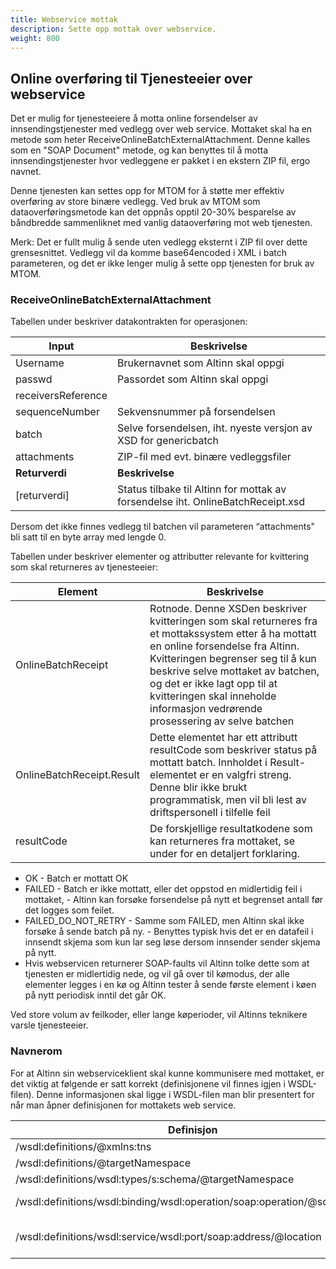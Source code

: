 ```yaml
---
title: Webservice mottak 
description: Sette opp mottak over webservice.
weight: 800
---
```


## Online overføring til Tjenesteeier over webservice

Det er mulig for tjenesteeiere å motta online forsendelser av innsendingstjenester med vedlegg over web service.
Mottaket skal ha en metode som heter ReceiveOnlineBatchExternalAttachment.
Denne kalles som en "SOAP Document" metode, og kan benyttes til å motta innsendingstjenester hvor vedleggene er  pakket i en ekstern ZIP fil, ergo navnet.

Denne tjenesten kan settes opp for MTOM for å støtte mer effektiv overføring av store binære vedlegg.
Ved bruk av MTOM som dataoverføringsmetode kan det oppnås opptil 20-30% besparelse av båndbredde sammenliknet med vanlig dataoverføring mot web tjenesten.

Merk: Det er fullt mulig å sende uten vedlegg eksternt i ZIP fil over dette grensesnittet.
Vedlegg vil da komme base64encoded i XML i batch parameteren, og det er ikke lenger mulig å sette opp tjenesten for bruk av MTOM.

### ReceiveOnlineBatchExternalAttachment

Tabellen under beskriver datakontrakten for operasjonen:

| **Input**          | **Beskrivelse**                                                                 |
| ------------------ | ------------------------------------------------------------------------------- |
| Username           | Brukernavnet som Altinn skal oppgi                                              |
| passwd             | Passordet som Altinn skal oppgi                                                 |
| receiversReference |                                                                                 |
| sequenceNumber     | Sekvensnummer på forsendelsen                                                   |
| batch              | Selve forsendelsen, iht.  nyeste versjon av XSD for genericbatch                |
| attachments        | ZIP-fil med evt. binære vedleggsfiler                                           |
| **Returverdi**     | **Beskrivelse**                                                                 |
| [returverdi]       | Status tilbake til Altinn for mottak av forsendelse iht. OnlineBatchReceipt.xsd |

Dersom det ikke finnes vedlegg til batchen vil parameteren “attachments" bli satt til en byte array med lengde 0.

Tabellen under beskriver elementer og attributter relevante for kvittering som skal returneres av tjenesteeier:

| **Element**               | **Beskrivelse**                                                                                                                                                                                                                                                                                                                                                                                                                                                                               |
| ------------------------- | --------------------------------------------------------------------------------------------------------------------------------------------------------------------------------------------------------------------------------------------------------------------------------------------------------------------------------------------------------------------------------------------------------------------------------------------------------------------------------------------- |
| OnlineBatchReceipt        | Rotnode. Denne XSDen beskriver kvitteringen som skal returneres fra et mottakssystem etter å ha mottatt en online forsendelse fra Altinn. Kvitteringen begrenser seg til å kun beskrive selve mottaket av batchen, og det er ikke lagt opp til at kvitteringen skal inneholde informasjon vedrørende prosessering av selve batchen                                                                                                                                                            |
| OnlineBatchReceipt.Result | Dette elementet har ett attributt resultCode som beskriver status på mottatt batch. Innholdet i Result-elementet er en valgfri streng. Denne blir ikke brukt programmatisk, men vil bli lest av driftspersonell i tilfelle feil                                                                                                                                                                                                                                                               |
| resultCode                | De forskjellige resultatkodene som kan returneres fra mottaket, se under for en detaljert forklaring.
* OK - Batch er mottatt OK
* FAILED - Batch er ikke mottatt, eller det oppstod en midlertidig  feil i mottaket, - Altinn kan forsøke forsendelse på nytt et begrenset antall før det logges som feilet.
* FAILED_DO_NOT_RETRY - Samme som FAILED, men Altinn skal ikke forsøke å sende batch på ny. - Benyttes typisk hvis det er en datafeil i innsendt skjema som kun lar seg løse dersom innsender sender skjema på nytt.
* Hvis webservicen returnerer SOAP-faults vil Altinn tolke dette som at tjenesten er midlertidig nede, og vil gå over til kømodus, der alle elementer legges i en kø og Altinn tester å sende første element i køen på nytt periodisk inntil det går OK.

Ved store volum av feilkoder, eller lange køperioder, vil Altinns teknikere varsle tjenesteeier.

### Navnerom

For at Altinn sin webserviceklient skal kunne kommunisere med mottaket, er det viktig at følgende er satt korrekt (definisjonene vil finnes igjen i WSDL-filen).
Denne informasjonen skal ligge i WSDL-filen man blir presentert for når man åpner definisjonen for mottakets web service.

| **Definisjon**                                                           | **Verdi**                                                         | **Beskrivelse**                                            |
| ------------------------------------------------------------------------ | ----------------------------------------------------------------- | ---------------------------------------------------------- |
| /wsdl:definitions/@xmlns:tns                                             | http://AltInn.no/webservices/                                     | Navneromsdefinisjon                                        |
| /wsdl:definitions/@targetNamespace                                       | http://AltInn.no/webservices/                                     | Navneromsdefinisjon                                        |
| /wsdl:definitions/wsdl:types/s:schema/@targetNamespace                   | http://AltInn.no/webservices/                                     | Navneromsdefinisjon                                        |
| /wsdl:definitions/wsdl:binding/wsdl:operation/soap:operation/@soapAction | http://AltInn.no/webservices/ReceiveOnlineBatchExternalAttachment | Identifikator for SOAP-metode                              |
| /wsdl:definitions/wsdl:service/wsdl:port/soap:address/@location          | Mottaksavhengig                                                   | Dette er URLen til mottaket som Altinn skal benytte seg av |
